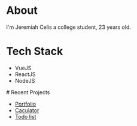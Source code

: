 # About
I'm Jeremiah Celis a college student, 23 years old.
# Tech Stack
<ul>
<li>VueJS</li>
<li>ReactJS</li>
<li>NodeJS</li>
</ul>
# Recent Projects
<ul>
<li><a href="google.com">Portfolio</a></li>
<li><a href="#">Caculator</a></li>
<li><a href="#">Todo list</a></li>
</ul>